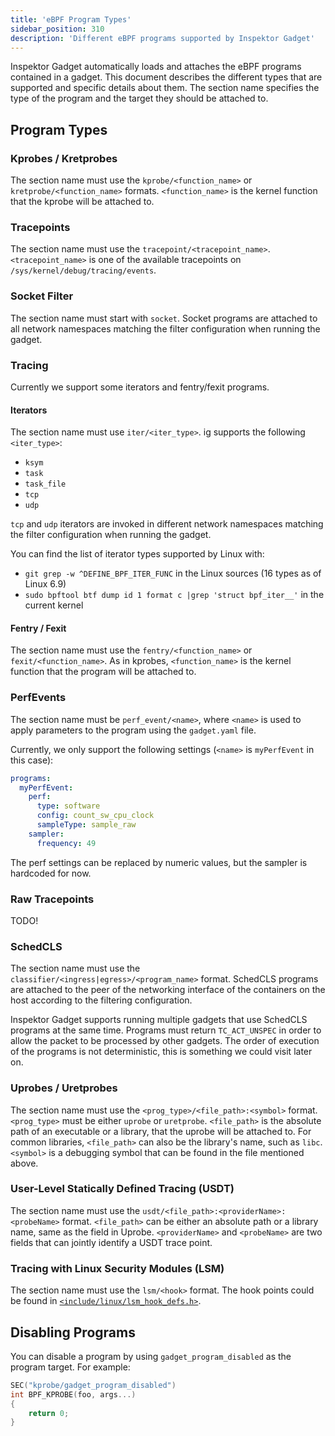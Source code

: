 ```yaml
---
title: 'eBPF Program Types'
sidebar_position: 310
description: 'Different eBPF programs supported by Inspektor Gadget'
---
```


Inspektor Gadget automatically loads and attaches the eBPF programs contained in a gadget. This
document describes the different types that are supported and specific details about them.
The section name specifies the type of the program and the target they should be attached to.

## Program Types

### Kprobes / Kretprobes

The section name must use the `kprobe/<function_name>` or `kretprobe/<function_name>` formats.
`<function_name>` is the kernel function that the kprobe will be attached to.

### Tracepoints

The section name must use the `tracepoint/<tracepoint_name>`. `<tracepoint_name>` is one of the
available tracepoints on `/sys/kernel/debug/tracing/events`.

### Socket Filter

The section name must start with `socket`. Socket programs are attached to all network namespaces
matching the filter configuration when running the gadget.

### Tracing

Currently we support some iterators and fentry/fexit programs.

#### Iterators

The section name must use `iter/<iter_type>`. ig supports the following `<iter_type>`:
- `ksym`
- `task`
- `task_file`
- `tcp`
- `udp`

`tcp` and `udp` iterators are invoked in different network namespaces matching
the filter configuration when running the gadget.

You can find the list of iterator types supported by Linux with:
- `git grep -w ^DEFINE_BPF_ITER_FUNC` in the Linux sources (16 types as of Linux 6.9)
- `sudo bpftool btf dump id 1 format c |grep 'struct bpf_iter__'` in the current kernel

#### Fentry / Fexit

The section name must use the `fentry/<function_name>` or `fexit/<function_name>`. As in kprobes,
`<function_name>` is the kernel function that the program will be attached to.

### PerfEvents

The section name must be `perf_event/<name>`, where `<name>` is used to apply parameters to the
program using the `gadget.yaml` file.

Currently, we only support the following settings (`<name>` is `myPerfEvent` in this case):

```yaml
programs:
  myPerfEvent:
    perf:
      type: software
      config: count_sw_cpu_clock
      sampleType: sample_raw
    sampler:
      frequency: 49
```

The perf settings can be replaced by numeric values, but the sampler is hardcoded for now.

### Raw Tracepoints

TODO!

### SchedCLS

The section name must use the `classifier/<ingress|egress>/<program_name>` format. SchedCLS programs
are attached to the peer of the networking interface of the containers on the host according to the
filtering configuration.

Inspektor Gadget supports running multiple gadgets that use SchedCLS programs at the same time.
Programs must return `TC_ACT_UNSPEC` in order to allow the packet to be processed by other gadgets.
The order of execution of the programs is not deterministic, this is something we could visit later
on.

### Uprobes / Uretprobes

The section name must use the `<prog_type>/<file_path>:<symbol>` format.
`<prog_type>` must be either `uprobe` or `uretprobe`.
`<file_path>` is the absolute path of an executable or a library, that the uprobe will be attached to.
For common libraries, `<file_path>` can also be the library's name, such as `libc`.
`<symbol>` is a debugging symbol that can be found in the file mentioned above.

### User-Level Statically Defined Tracing (USDT)

The section name must use the `usdt/<file_path>:<providerName>:<probeName>` format.
`<file_path>` can be either an absolute path or a library name, same as the field in Uprobe.
`<providerName>` and `<probeName>` are two fields that can jointly identify a USDT trace point.

### Tracing with Linux Security Modules (LSM)

The section name must use the `lsm/<hook>` format.
The hook points could be found in [`<include/linux/lsm_hook_defs.h>`](https://github.com/torvalds/linux/blob/master/include/linux/lsm_hook_defs.h).

## Disabling Programs

You can disable a program by using `gadget_program_disabled` as the program
target. For example:

```c
SEC("kprobe/gadget_program_disabled")
int BPF_KPROBE(foo, args...)
{
	return 0;
}
```
